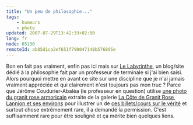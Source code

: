 ```yaml
---
title: "Un peu de philosophie..."
tags:
    - humeurs
    - photo
updated: 2007-07-29T13:42:33+02:00
lang: fr
node: 65130
remoteId: ab85d1ca2ef651f790047148b576895e
---
```

 
Bon en fait pas vraiment, enfin pas ici mais sur [Le Labyrinthe](http://lelabyrinthe.over-blog.net/), un blog/site dédié à la philosophie fait par un professeur de terminale si j'ai bien saisi. Alors pourquoi mettre en avant ce site sur une discipline que je n'ai jamais vraiment appréciée et qui clairement n'est toujours pas mon truc ? Parce que Jérôme Coudurier-Abaléa (le professeur en question) utilise [une photo du granit rose armoricain](http://photos.pwet.fr/villes-et-departements/cotes-d-armor-22/ploumanac-h/le-granit-rose-sculpte-par-le-temps-laisse-apparaitre-la-manche/) extraite de la galerie [La Côte de Granit Rose, Lannion et ses environs](http://photos.pwet.fr/galeries/la-cote-de-granit-rose-lannion-et-ses-environs/) pour illustrer un de [ces billets/cours sur le vérité](http://lelabyrinthe.over-blog.net/article-3940460.html) et surtout chose extrêmement rare, il a demandé la permission. C'est suffisamment rare pour être souligné et ça mérite bien quelques liens.

